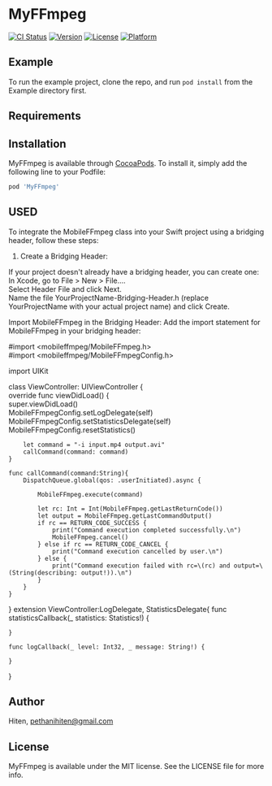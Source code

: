 # MyFFmpeg

[![CI Status](https://img.shields.io/travis/pethanihiten@gmail.com/MyFFmpeg.svg?style=flat)](https://travis-ci.org/pethanihiten@gmail.com/MyFFmpeg)
[![Version](https://img.shields.io/cocoapods/v/MyFFmpeg.svg?style=flat)](https://cocoapods.org/pods/MyFFmpeg)
[![License](https://img.shields.io/cocoapods/l/MyFFmpeg.svg?style=flat)](https://cocoapods.org/pods/MyFFmpeg)
[![Platform](https://img.shields.io/cocoapods/p/MyFFmpeg.svg?style=flat)](https://cocoapods.org/pods/MyFFmpeg)

## Example

To run the example project, clone the repo, and run `pod install` from the Example directory first.

## Requirements

## Installation

MyFFmpeg is available through [CocoaPods](https://cocoapods.org). To install
it, simply add the following line to your Podfile:

```ruby
pod 'MyFFmpeg'
```

## USED
To integrate the MobileFFmpeg class into your Swift project using a bridging header, follow these steps:

1. Create a Bridging Header:  

If your project doesn't already have a bridging header, you can create one:  
In Xcode, go to File > New > File....  
Select Header File and click Next.  
Name the file YourProjectName-Bridging-Header.h (replace YourProjectName with your actual project name) and click Create.  

Import MobileFFmpeg in the Bridging Header:
Add the import statement for MobileFFmpeg in your bridging header:

#import <mobileffmpeg/MobileFFmpeg.h>  
#import <mobileffmpeg/MobileFFmpegConfig.h>


import UIKit  

class ViewController: UIViewController {  
    override func viewDidLoad() {  
        super.viewDidLoad()  
        MobileFFmpegConfig.setLogDelegate(self)  
        MobileFFmpegConfig.setStatisticsDelegate(self)  
        MobileFFmpegConfig.resetStatistics()  

        let command = "-i input.mp4 output.avi"  
        callCommand(command: command)  
    }  

    func callCommand(command:String){
        DispatchQueue.global(qos: .userInitiated).async {

            MobileFFmpeg.execute(command)

            let rc: Int = Int(MobileFFmpeg.getLastReturnCode())
            let output = MobileFFmpeg.getLastCommandOutput()
            if rc == RETURN_CODE_SUCCESS {
                print("Command execution completed successfully.\n")
                MobileFFmpeg.cancel()
            } else if rc == RETURN_CODE_CANCEL {
                print("Command execution cancelled by user.\n")
            } else {
                print("Command execution failed with rc=\(rc) and output=\(String(describing: output!)).\n")
            }
        }
    }
}
extension ViewController:LogDelegate, StatisticsDelegate{
    func statisticsCallback(_ statistics: Statistics!) {

    }

    func logCallback(_ level: Int32, _ message: String!) {

    }
}


## Author

Hiten, pethanihiten@gmail.com

## License
MyFFmpeg is available under the MIT license. See the LICENSE file for more info.
